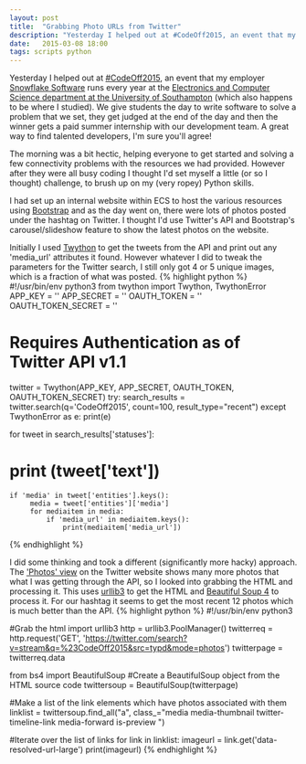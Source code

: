 ```yaml
---
layout: post
title:  "Grabbing Photo URLs from Twitter"
description: "Yesterday I helped out at #CodeOff2015, an event that my employer Snowflake Software runs every year at the Electronics and Computer Science department at the University of Southampton. We give students the day to write software to solve a problem that we set, they get judged at the end of the day and then the winner gets a paid summer internship with our development team. A great way to find talented developers, I'm sure you'll agree!"
date:   2015-03-08 18:00
tags: scripts python
---
```

Yesterday I helped out at [#CodeOff2015](https://twitter.com/search?q=%23codeoff2015), an event that my employer [Snowflake Software](http://snowflakesoftware.com) runs every year at the [Electronics and Computer Science department at the University of Southampton](http://www.ecs.soton.ac.uk/) (which also happens to be where I studied). We give students the day to write software to solve a problem that we set, they get judged at the end of the day and then the winner gets a paid summer internship with our development team. A great way to find talented developers, I'm sure you'll agree!

The morning was a bit hectic, helping everyone to get started and solving a few connectivity problems with the resources we had provided. However after they were all busy coding I thought I'd set myself a little (or so I thought) challenge, to brush up on my (very ropey) Python skills. 

I had set up an internal website within ECS to host the various resources using [Bootstrap](http://getbootstrap.com/) and as the day went on, there were lots of photos posted under the hashtag on Twitter. I thought I'd use Twitter's API and Bootstrap's carousel/slideshow feature to show the latest photos on the website.

Initially I used [Twython](https://github.com/ryanmcgrath/twython) to get the tweets from the API and print out any 'media_url' attributes it found. However whatever I did to tweak the parameters for the Twitter search, I still only got 4 or 5 unique images, which is a fraction of what was posted.
{% highlight python %}
#!/usr/bin/env python3
from twython import Twython, TwythonError
APP_KEY = ''
APP_SECRET = ''
OAUTH_TOKEN = ''
OAUTH_TOKEN_SECRET = ''

# Requires Authentication as of Twitter API v1.1
twitter = Twython(APP_KEY, APP_SECRET, OAUTH_TOKEN, OAUTH_TOKEN_SECRET)
try:
    search_results = twitter.search(q='CodeOff2015', count=100, result_type="recent")
except TwythonError as e:
    print(e)

for tweet in search_results['statuses']:
#    print (tweet['text'])
    if 'media' in tweet['entities'].keys():
         media = tweet['entities']['media']
         for mediaitem in media:
             if 'media_url' in mediaitem.keys():
                 print(mediaitem['media_url'])

{% endhighlight %}

I did some thinking and took a different (significantly more hacky) approach. The ['Photos' view](https://twitter.com/search?q=%23codeoff2015&src=typd&mode=photos) on the Twitter website shows many more photos that what I was getting through the API, so I looked into grabbing the HTML and processing it. This uses [urllib3](https://github.com/shazow/urllib3) to get the HTML and [Beautiful Soup 4](http://www.crummy.com/software/BeautifulSoup/) to process it. For our hashtag it seems to get the most recent 12 photos which is much better than the API.
{% highlight python %}
#!/usr/bin/env python3

#Grab the html
import urllib3
http = urllib3.PoolManager()
twitterreq = http.request('GET', 'https://twitter.com/search?v=stream&q=%23CodeOff2015&src=typd&mode=photos')
twitterpage = twitterreq.data

from bs4 import BeautifulSoup
#Create a BeautifulSoup object from the HTML source code
twittersoup = BeautifulSoup(twitterpage)

#Make a list of the link elements which have photos associated with them
linklist = twittersoup.find_all("a", class_="media media-thumbnail twitter-timeline-link media-forward is-preview ")

#Iterate over the list of links
for link in linklist:
    imageurl = link.get('data-resolved-url-large')
    print(imageurl)
{% endhighlight %}
